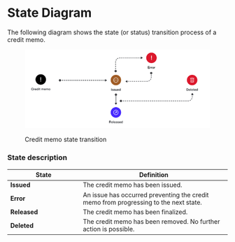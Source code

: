 # State Diagram

The following diagram shows the state (or status) transition process of a credit memo.

<div align="left"><figure><img src="../../../../.gitbook/assets/state_diagram_credit_memo.png" alt=""><figcaption><p>Credit memo state transition</p></figcaption></figure></div>

### State description

<table data-full-width="false"><thead><tr><th width="152">State</th><th>Definition</th></tr></thead><tbody><tr><td><strong>Issued</strong></td><td>The credit memo has been issued.</td></tr><tr><td><strong>Error</strong></td><td>An issue has occurred preventing the credit memo from progressing to the next state.</td></tr><tr><td><strong>Released</strong></td><td>The credit memo has been finalized.</td></tr><tr><td><strong>Deleted</strong></td><td>The credit memo has been removed. No further action is possible.</td></tr></tbody></table>

